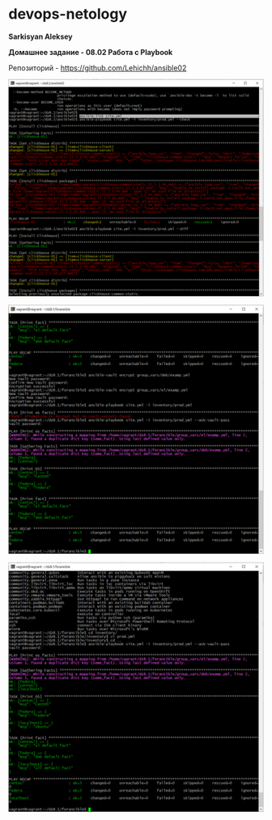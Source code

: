 # devops-netology
**Sarkisyan Aleksey**

**Домашнее задание - 08.02 Работа с Playbook**


Репозиторий - https://github.com/Lehichh/ansible02


![Задание 1](/dz8.2/3.PNG)

![Задание 2](/dz8.1/4.PNG)

![Задание 3](/dz8.1/5.PNG)